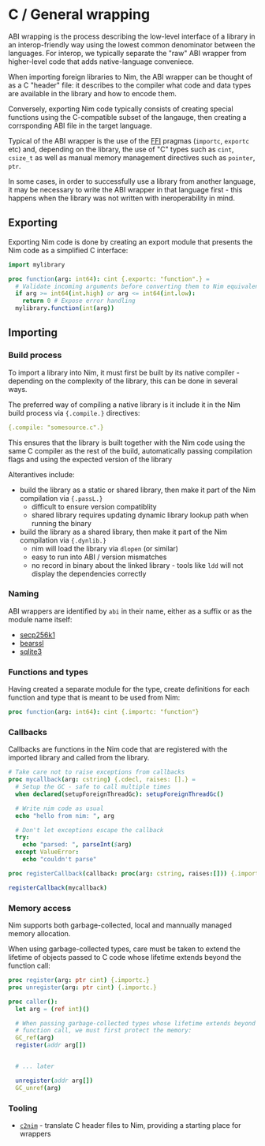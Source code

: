 # C / General wrapping

ABI wrapping is the process describing the low-level interface of a library in an interop-friendly way using the lowest common denominator between the languages. For interop, we typically separate the "raw" ABI wrapper from higher-level code that adds native-language conveniece.

When importing foreign libraries to Nim, the ABI wrapper can be thought of as a C "header" file: it describes to the compiler what code and data types are available in the library and how to encode them.

Conversely, exporting Nim code typically consists of creating special functions using the C-compatible subset of the langauge, then creating a corrsponding ABI file in the target language.

Typical of the ABI wrapper is the use of the [FFI](https://nim-lang.org/docs/manual.html#foreign-function-interface) pragmas (`importc`, `exportc` etc) and, depending on the library, the use of "C" types such as `cint`, `csize_t` as well as manual memory management directives such as `pointer`, `ptr`.

In some cases, in order to successfully use a library from another language, it may be necessary to write the ABI wrapper in that language first - this happens when the library was not written with ineroperability in mind.

## Exporting

Exporting Nim code is done by creating an export module that presents the Nim code as a simplified C interface:

```nim
import mylibrary

proc function(arg: int64): cint {.exportc: "function".} =
  # Validate incoming arguments before converting them to Nim equivalents
  if arg >= int64(int.high) or arg <= int64(int.low):
    return 0 # Expose error handling
  mylibrary.function(int(arg))
```

## Importing

### Build process

To import a library into Nim, it must first be built by its native compiler - depending on the complexity of the library, this can be done in several ways.

The preferred way of compiling a native library is it include it in the Nim build process via `{.compile.}` directives:

```nim
{.compile: "somesource.c".}
```

This ensures that the library is built together with the Nim code using the same C compiler as the rest of the build, automatically passing compilation flags and using the expected version of the library

Alterantives include:

* build the library as a static or shared library, then make it part of the Nim compilation via `{.passL.}`
  * difficult to ensure version compatiblity
  * shared library requires updating dynamic library lookup path when running the binary
* build the library as a shared library, then make it part of the Nim compilation via `{.dynlib.}`
  * nim will load the library via `dlopen` (or similar)
  * easy to run into ABI / version mismatches
  * no record in binary about the linked library - tools like `ldd` will not display the dependencies correctly

### Naming

ABI wrappers are identified by `abi` in their name, either as a suffix or as the module name itself:

* [secp256k1](https://github.com/status-im/nim-secp256k1/blob/master/secp256k1/abi.nim)
* [bearssl](https://github.com/status-im/nim-bearssl/blob/master/bearssl/abi/bearssl_rand.nim)
* [sqlite3](https://github.com/arnetheduck/nim-sqlite3-abi/blob/master/sqlite3_abi.nim)

### Functions and types

Having created a separate module for the type, create definitions for each function and type that is meant to be used from Nim:

```nim
proc function(arg: int64): cint {.importc: "function"}
```

### Callbacks

Callbacks are functions in the Nim code that are registered with the imported library and called from the library.

```nim
# Take care not to raise exceptions from callbacks
proc mycallback(arg: cstring) {.cdecl, raises: [].} =
  # Setup the GC - safe to call multiple times
  when declared(setupForeignThreadGc): setupForeignThreadGc()

  # Write nim code as usual
  echo "hello from nim: ", arg

  # Don't let exceptions escape the callback
  try:
    echo "parsed: ", parseInt($arg)
  except ValueError:
    echo "couldn't parse"

proc registerCallback(callback: proc(arg: cstring, raises:[])) {.importc.}

registerCallback(mycallback)
```

### Memory access

Nim supports both garbage-collected, local and mannually managed memory allocation.

When using garbage-collected types, care must be taken to extend the lifetime of objects passed to C code whose lifetime extends beyond the function call:

```nim
proc register(arg: ptr cint) {.importc.}
proc unregister(arg: ptr cint) {.importc.}

proc caller():
  let arg = (ref int)()

  # When passing garbage-collected types whose lifetime extends beyond the
  # function call, we must first protect the memory:
  GC_ref(arg)
  register(addr arg[])


  # ... later

  unregister(addr arg[])
  GC_unref(arg)
```

### Tooling

* [`c2nim`](https://github.com/nim-lang/c2nim) - translate C header files to Nim, providing a starting place for wrappers

